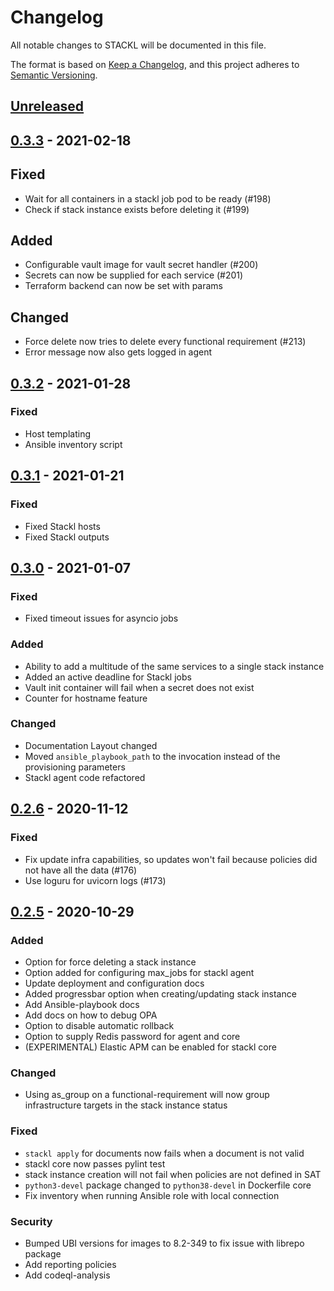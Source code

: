 # Changelog

All notable changes to STACKL will be documented in this file.

The format is based on [Keep a Changelog](https://keepachangelog.com/en/1.0.0/),
and this project adheres to [Semantic Versioning](https://semver.org/spec/v2.0.0.html).

## [Unreleased]

## [0.3.3] - 2021-02-18

## Fixed

- Wait for all containers in a stackl job pod to be ready (#198)
- Check if stack instance exists before deleting it (#199)

## Added

- Configurable vault image for vault secret handler (#200)
- Secrets can now be supplied for each service (#201)
- Terraform backend can now be set with params

## Changed

- Force delete now tries to delete every functional requirement (#213)
- Error message now also gets logged in agent

## [0.3.2] - 2021-01-28

### Fixed

- Host templating
- Ansible inventory script

## [0.3.1] - 2021-01-21

### Fixed

- Fixed Stackl hosts
- Fixed Stackl outputs

## [0.3.0] - 2021-01-07

### Fixed

- Fixed timeout issues for asyncio jobs

### Added

- Ability to add a multitude of the same services to a single stack instance
- Added an active deadline for Stackl jobs
- Vault init container will fail when a secret does not exist
- Counter for hostname feature

### Changed

- Documentation Layout changed
- Moved `ansible_playbook_path` to the invocation instead of the provisioning parameters
- Stackl agent code refactored

## [0.2.6] - 2020-11-12

### Fixed

- Fix update infra capabilities, so updates won't fail because policies did not have all the data (#176)
- Use loguru for uvicorn logs (#173)

## [0.2.5] - 2020-10-29

### Added
- Option for force deleting a stack instance
- Option added for configuring max_jobs for stackl agent
- Update deployment and configuration docs
- Added progressbar option when creating/updating stack instance
- Add Ansible-playbook docs
- Add docs on how to debug OPA
- Option to disable automatic rollback
- Option to supply Redis password for agent and core
- (EXPERIMENTAL) Elastic APM can be enabled for stackl core 

### Changed
- Using as_group on a functional-requirement will now group infrastructure targets in the stack instance status

### Fixed
- `stackl apply` for documents now fails when a document is not valid
- stackl core now passes pylint test
- stack instance creation will not fail when policies are not defined in SAT
- `python3-devel` package changed to `python38-devel` in Dockerfile core
- Fix inventory when running Ansible role with local connection

### Security
- Bumped UBI versions for images to 8.2-349 to fix issue with librepo package
- Add reporting policies
- Add codeql-analysis

[unreleased]: https://github.com/stacklio/stackl/compare/v0.3.3...HEAD
[0.3.3]: https://github.com/stacklio/stackl/compare/v0.3.2...v0.3.3
[0.3.2]: https://github.com/stacklio/stackl/compare/v0.3.1...v0.3.2
[0.3.1]: https://github.com/stacklio/stackl/compare/v0.3.0...v0.3.1
[0.3.0]: https://github.com/stacklio/stackl/compare/v0.2.6...v0.3.0
[0.2.6]: https://github.com/stacklio/stackl/compare/v0.2.5...v0.2.6
[0.2.5]: https://github.com/stacklio/stackl/compare/v0.2.4...v0.2.5
